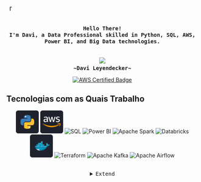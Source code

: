 <!-- Profile -->
<p align="left"><strong><samp>「</samp></strong></p>
<p align="center">
    <samp><br>
        <b>
            Hello There!
        <br>
            I'm Davi, a Data Professional skilled in Python, SQL, AWS, Power BI, and Big Data technologies.<br>
        </b>
    <br>
    <br>
    <img src="https://readme-typing-svg.herokuapp.com?font=Iosevka&size=16&color=6A0DAD&center=true&width=410&height=45&lines=Big+Data+Enthusiast">
    <br>
        <b>
        ~Davi Leyendecker~
        </b>
    <br>

<p align="center">
    <a href="https://www.credly.com/badges/cac3202a-1fc0-44e6-b637-622c75ab4a15" target="_blank">
        <img src="https://images.credly.com/size/340x340/images/00634f82-b07f-4bbd-a6bb-53de397fc3a6/image.png" alt="AWS Certified Badge" width="100" height="100">
    </a>
</p>

<!-- Technologies Section -->
## Tecnologias com as Quais Trabalho

<p align="center">
    <img alt="Python" height="60" width="60" src="https://github.com/gui-bus/TechIcons/blob/main/Dark/Python.svg">
    <img alt="AWS" height="60" width="60" src="https://github.com/gui-bus/TechIcons/blob/main/Dark/AWS.svg">
    <img alt="SQL" height="60" width="60" src="https://github.com/gui-bus/TechIcons/blob/main/Dark/SQL.svg">
    <img alt="Power BI" height="60" width="60" src="https://github.com/gui-bus/TechIcons/blob/main/Dark/PowerBI.svg">
    <img alt="Apache Spark" height="60" width="60" src="https://github.com/gui-bus/TechIcons/blob/main/Dark/ApacheSpark.svg">
    <img alt="Databricks" height="60" width="60" src="https://github.com/gui-bus/TechIcons/blob/main/Dark/Databricks.svg">
    <img alt="Docker" height="60" width="60" src="https://github.com/gui-bus/TechIcons/blob/main/Dark/Docker.svg">
    <img alt="Terraform" height="60" width="60" src="https://github.com/gui-bus/TechIcons/blob/main/Dark/Terraform.svg">
    <img alt="Apache Kafka" height="60" width="60" src="https://github.com/gui-bus/TechIcons/blob/main/Dark/ApacheKafka.svg">
    <img alt="Apache Airflow" height="60" width="60" src="https://github.com/gui-bus/TechIcons/blob/main/Dark/ApacheAirflow.svg">
</p>


<br>

<details align="center">
<summary><samp>Extend</samp></summary>

<!-- Contact Me -->
<p align="center">
    <samp>
        <a href="https://www.linkedin.com/in/davileyendecker/"><img src="https://img.shields.io/badge/LinkedIn-0077B5?style=for-the-badge&logo=linkedin&logoColor=white"></a>
        <a href="mailto:seuemail@gmail.com"><img src="https://img.shields.io/badge/Gmail-D14836?style=for-the-badge&logo=gmail&logoColor=white"></a>
        <a href="https://wa.me/5521984232310"><img src="https://img.shields.io/badge/WhatsApp-25D366?style=for-the-badge&logo=whatsapp&logoColor=white" alt="WhatsApp"></a>
        <h2></h2> 
    </samp>
</p>
</details>
